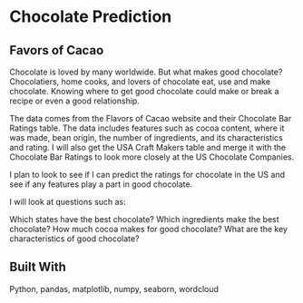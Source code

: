 # Chocolate Prediction
## Favors of Cacao
Chocolate is loved by many worldwide. But what makes good chocolate? Chocolatiers, home cooks, and lovers of chocolate eat, use and make chocolate. Knowing where to get good chocolate could make or break a recipe or even a good relationship.

The data comes from the Flavors of Cacao website and their Chocolate Bar Ratings table. The data includes features such as cocoa content, where it was made, bean origin, the number of ingredients, and its characteristics and rating. I will also get the USA Craft Makers table and merge it with the Chocolate Bar Ratings to look more closely at the US Chocolate Companies.

I plan to look to see if I can predict the ratings for chocolate in the US and see if any features play a part in good chocolate.

I will look at questions such as:

Which states have the best chocolate?
Which ingredients make the best chocolate?
How much cocoa makes for good chocolate?
What are the key characteristics of good chocolate?

## Built With
Python, pandas, matplotlib, numpy, seaborn, wordcloud
